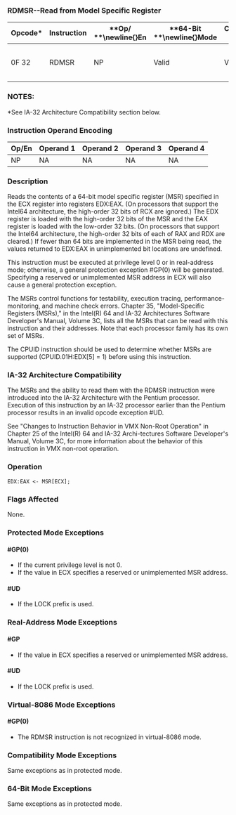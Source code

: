 ### RDMSR--Read from Model Specific Register


|**Opcode***|**Instruction**|**Op/ **\newline{}**En**|**64-Bit **\newline{}**Mode**|**Compat/**\newline{}**Leg Mode**|**Description**|
|-----------|---------------|------------------------|-----------------------------|---------------------------------|---------------|
|0F 32|RDMSR|NP|Valid |Valid|Read MSR specified by ECX into EDX:EAX.|
### NOTES:


*See IA-32 Architecture Compatibility section below.

### Instruction Operand Encoding


|Op/En|Operand 1|Operand 2|Operand 3|Operand 4|
|-----|---------|---------|---------|---------|
|NP|NA|NA|NA|NA|
### Description


Reads the contents of a 64-bit model specific register (MSR) specified in the ECX register into registers EDX:EAX. (On processors that support the Intel64 architecture, the high-order 32 bits of RCX are ignored.) The EDX register is loaded with the high-order 32 bits of the MSR and the EAX register is loaded with the low-order 32 bits. (On processors that support the Intel64 architecture, the high-order 32 bits of each of RAX and RDX are cleared.) If fewer than 64 bits are implemented in the MSR being read, the values returned to EDX:EAX in unimplemented bit locations are undefined.

This instruction must be executed at privilege level 0 or in real-address mode; otherwise, a general protection exception #GP(0) will be generated. Specifying a reserved or unimplemented MSR address in ECX will also cause a general protection exception.

The MSRs control functions for testability, execution tracing, performance-monitoring, and machine check errors. Chapter 35, "Model-Specific Registers (MSRs)," in the Intel(R) 64 and IA-32 Architectures Software Developer's Manual, Volume 3C, lists all the MSRs that can be read with this instruction and their addresses. Note that each processor family has its own set of MSRs.

The CPUID instruction should be used to determine whether MSRs are supported (CPUID.01H:EDX[5] = 1) before using this instruction.

### IA-32 Architecture Compatibility


The MSRs and the ability to read them with the RDMSR instruction were introduced into the IA-32 Architecture with the Pentium processor. Execution of this instruction by an IA-32 processor earlier than the Pentium processor results in an invalid opcode exception #UD.

See "Changes to Instruction Behavior in VMX Non-Root Operation" in Chapter 25 of the Intel(R) 64 and IA-32 Archi-tectures Software Developer's Manual, Volume 3C, for more information about the behavior of this instruction in VMX non-root operation.


### Operation

```info-verb
EDX:EAX <- MSR[ECX];
```
### Flags Affected


None.


### Protected Mode Exceptions

#### #GP(0)
* If the current privilege level is not 0.
* If the value in ECX specifies a reserved or unimplemented MSR address.

#### #UD
* If the LOCK prefix is used.

### Real-Address Mode Exceptions

#### #GP
* If the value in ECX specifies a reserved or unimplemented MSR address.

#### #UD
* If the LOCK prefix is used.

### Virtual-8086 Mode Exceptions

#### #GP(0)
* The RDMSR instruction is not recognized in virtual-8086 mode.

### Compatibility Mode Exceptions



Same exceptions as in protected mode.


### 64-Bit Mode Exceptions



Same exceptions as in protected mode.

